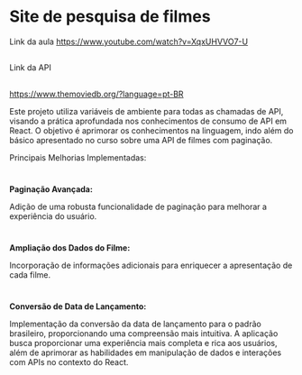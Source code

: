 # Site de pesquisa de filmes


Link da aula 
https://www.youtube.com/watch?v=XqxUHVVO7-U
##
Link da API
##
https://www.themoviedb.org/?language=pt-BR

Este projeto utiliza variáveis de ambiente para todas as chamadas de API, visando a prática aprofundada nos conhecimentos de consumo de API em React. O objetivo é aprimorar os conhecimentos na linguagem, indo além do básico apresentado no curso sobre uma API de filmes com paginação.

Principais Melhorias Implementadas:
#
**Paginação Avançada:**

Adição de uma robusta funcionalidade de paginação para melhorar a experiência do usuário.
#
**Ampliação dos Dados do Filme:**

Incorporação de informações adicionais para enriquecer a apresentação de cada filme.
#
**Conversão de Data de Lançamento:**

Implementação da conversão da data de lançamento para o padrão brasileiro, proporcionando uma compreensão mais intuitiva.
A aplicação busca proporcionar uma experiência mais completa e rica aos usuários, além de aprimorar as habilidades em manipulação de dados e interações com APIs no contexto do React.


